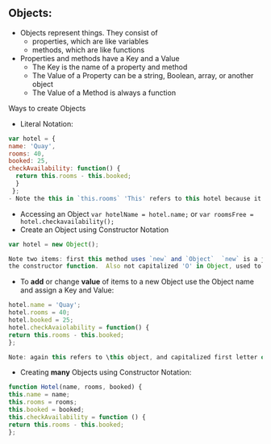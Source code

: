 ## Objects:
- Objects represent things.  They consist of
    - properties, which are like variables
    - methods, which are like functions
- Properties and methods have a Key and a Value
    - The Key is the name of a property and method
    - The Value of a Property can be a string, Boolean, array, or another object
    - The Value of a Method is always a function

Ways to create Objects
- Literal Notation:
```javascript
var hotel = {
name: 'Quay',
rooms: 40,
booked: 25,
checkAvailability: function() {
  return this.rooms - this.booked;
  }
 };
- Note the this in `this.rooms` 'This' refers to this hotel because it is contained within the Object
```
   - Accessing an Object `var hotelName = hotel.name;` or `var roomsFree = hotel.checkavailability();`
   - Create an Object using Constructor Notation
```javascript
var hotel = new Object();

Note two items: first this method uses `new` and `Object`  `new` is a js keyword and `Object();`
the constructor function.  Also not capitalized 'O' in Object, used to denote Constructor Notation
```
- To **add** or change **value** of items to a new Object use the Object name and assign a Key and Value:
```javascript
hotel.name = 'Quay';
hotel.rooms = 40;
hotel.booked = 25;
hotel.checkAvaiolability = function() {
return this.rooms - this.booked;
};

Note: again this refers to \this object, and capitalized first letter of Object name
```
- Creating **many** Objects using Constructor Notation:
```javascript
function Hotel(name, rooms, booked) {
this.name = name;
this.rooms = rooms;
this.booked = booked;
this.checkAvailability = function () {
return this.rooms - this.booked;
};
```
    
   
